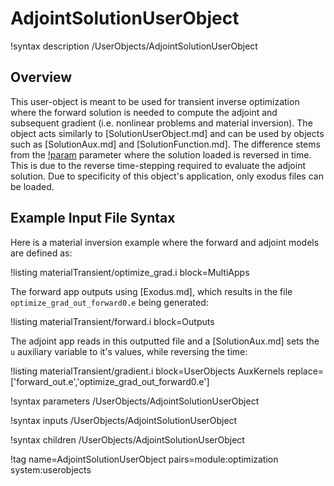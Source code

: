 # AdjointSolutionUserObject

!syntax description /UserObjects/AdjointSolutionUserObject

## Overview

This user-object is meant to be used for transient inverse optimization where the forward solution is needed to compute the adjoint and subsequent gradient (i.e. nonlinear problems and material inversion).
The object acts similarly to [SolutionUserObject.md] and can be used by objects such as [SolutionAux.md] and [SolutionFunction.md].
The difference stems from the [!param](/UserObjects/AdjointSolutionUserObject/reverse_time_end) parameter where the solution loaded is reversed in time. This is due to the reverse time-stepping required to evaluate the adjoint solution.
Due to specificity of this object's application, only exodus files can be loaded.

## Example Input File Syntax

Here is a material inversion example where the forward and adjoint models are defined as:

!listing materialTransient/optimize_grad.i block=MultiApps

The forward app outputs using [Exodus.md], which results in the file `optimize_grad_out_forward0.e` being generated:

!listing materialTransient/forward.i block=Outputs

The adjoint app reads in this outputted file and a [SolutionAux.md] sets the `u` auxiliary variable to it's values, while reversing the time:

!listing materialTransient/gradient.i block=UserObjects AuxKernels replace=['forward_out.e','optimize_grad_out_forward0.e']

!syntax parameters /UserObjects/AdjointSolutionUserObject

!syntax inputs /UserObjects/AdjointSolutionUserObject

!syntax children /UserObjects/AdjointSolutionUserObject

!tag name=AdjointSolutionUserObject pairs=module:optimization system:userobjects
